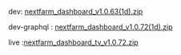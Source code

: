 dev: [nextfarm_dashboard_v1.0.63(1d).zip](https://github.com/user-attachments/files/17675247/nextfarm_dashboard_v1.0.63.1d.zip)






dev-graphql : [nextfarm_dashboard_v1.0.72(1d).zip](https://github.com/user-attachments/files/17878191/nextfarm_dashboard_v1.0.72.1d.zip)


live :[nextfarm_dashboard_tv_v1.0.72.zip](https://github.com/user-attachments/files/17845496/nextfarm_dashboard_tv_v1.0.72.zip)
